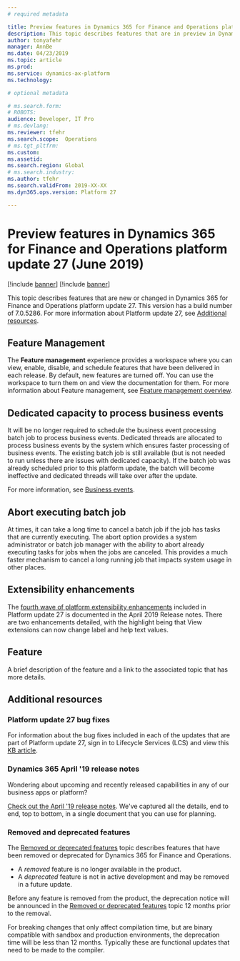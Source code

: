```yaml
---
# required metadata

title: Preview features in Dynamics 365 for Finance and Operations platform update 27 (June 2019)
description: This topic describes features that are in preview in Dynamics 365 for Finance and Operations platform update 27 (June 2019). 
author: tonyafehr
manager: AnnBe
ms.date: 04/23/2019
ms.topic: article
ms.prod: 
ms.service: dynamics-ax-platform
ms.technology: 

# optional metadata

# ms.search.form: 
# ROBOTS: 
audience: Developer, IT Pro
# ms.devlang: 
ms.reviewer: tfehr
ms.search.scope:  Operations
# ms.tgt_pltfrm: 
ms.custom: 
ms.assetid:
ms.search.region: Global
# ms.search.industry: 
ms.author: tfehr
ms.search.validFrom: 2019-XX-XX
ms.dyn365.ops.version: Platform 27

---
```

# Preview features in Dynamics 365 for Finance and Operations platform update 27 (June 2019)

[!include [banner](../includes/banner.md)]
[!include [banner](../includes/preview-banner.md)]

This topic describes features that are new or changed in Dynamics 365 for Finance and Operations platform update 27. This version has a build number of 7.0.5286. For more information about Platform update 27, see [Additional resources](whats-new-platform-update-27.md#additional-resources).

## Feature Management
The **Feature management** experience provides a workspace where you can view, enable, disable, and schedule features that have been delivered in each release. By default, new features are turned off. You can use the workspace to turn them on and view the documentation for them. For more information about Feature management, see [Feature management overview](feature-management/feature-management-overview.md).

## Dedicated capacity to process business events 
It will be no longer required to schedule the business event processing batch job to process business events. Dedicated threads are allocated to process business events by the system which ensures faster processing of business events. The existing batch job is still available (but is not needed to run unless there are issues with dedicated capacity). If the batch job was already scheduled prior to this platform update, the batch will become ineffective and dedicated threads will take over after the update.

For more information, see [Business events](../../dev-itpro/business-events/home-page.md).

## Abort executing batch job
At times, it can take a long time to cancel a batch job if the job has tasks that are currently executing. The abort option provides a system administrator or batch job manager with the ability to abort already executing tasks for jobs when the jobs are canceled. This provides a much faster mechanism to cancel a long running job that impacts system usage in other places. 

## Extensibility enhancements
The [fourth wave of platform extensibility enhancements](https://docs.microsoft.com/business-applications-release-notes/April19/dynamics365-finance-operations/platform-extensibility4) included in Platform update 27 is documented in the April 2019 Release notes. There are two enhancements detailed, with the highlight being that View extensions can now change label and help text values.

## Feature 
A brief description of the feature and a link to the associated topic that has more details.

## Additional resources

### Platform update 27 bug fixes
For information about the bug fixes included in each of the updates that are part of Platform update 27, sign in to Lifecycle Services (LCS) and view this [KB article](https://lcs.dynamics.com/).

### Dynamics 365 April '19 release notes
Wondering about upcoming and recently released capabilities in any of our business apps or platform?

[Check out the April '19 release notes](https://docs.microsoft.com/business-applications-release-notes/April19/index). We've captured all the details, end to end, top to bottom, in a single document that you can use for planning.

### Removed and deprecated features
The [Removed or deprecated features](../../dev-itpro/migration-upgrade/deprecated-features.md) topic describes features that have been removed or deprecated for Dynamics 365 for Finance and Operations.

- A *removed* feature is no longer available in the product.
- A *deprecated* feature is not in active development and may be removed in a future update.

Before any feature is removed from the product, the deprecation notice will be announced in the [Removed or deprecated features](../../dev-itpro/migration-upgrade/deprecated-features.md) topic 12 months prior to the removal.

For breaking changes that only affect compilation time, but are binary compatible with sandbox and production environments, the deprecation time will be less than 12 months. Typically these are functional updates that need to be made to the compiler.
